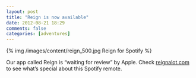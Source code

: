 ```yaml
---
layout: post
title: "Reign is now available"
date: 2012-08-21 18:29
comments: false
categories: [adventures]
---
```


<div class="thumbnail">
{% img /images/content/reign_500.jpg Reign for Spotify %}
</div>

Our app called Reign is “waiting for review” by Apple. Check [reignalot.com](http://reignalot.com) to see what’s special about this Spotify remote.
